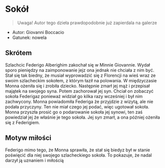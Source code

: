 # Sokół
> Uwaga! 
> Autor tego dzieła prawdopodobnie już zapierdala na galerze
- Autor: Giovanni Boccacio
- Gatunek: nowela
## Skrótem
Szlachcic Federigo Alberighim zakochał się w Minnie Giovannie. Wydał sporo pieniędzy na zaimponowanie jejz ona jednak nie chciała z nim być. Stał się tak biedny, że musiał wyprowadzić się z Florencji na wieś wraz ze swoim szlacheckim sokołem, z którym łaził na polowania. W międzyczasie Monna ożeniła się i zrobiła dziecko. Następnie zmarł jej mąż i przepisał majątek na swojego syna. Potem zachorował jej syn. Chciał on zobaczyć sokoła Federigaz ponieważ widział go kilka razy wcześniej i był nim zachwycony. Monna powiadomiła Federiga że przyjdzie z wizytą, ale nie podała przyczyny. Ten nie miał czego jej podać, więc ugotował sokoła. Monna przyszła prosić go o podarowanie sokoła jej synowi, ten zaś powiedział jej że właśnie je tego sokoła. Jej syn zmarł, a ona później ożeniła się z Federigiem.
## Motyw miłości
Federigo mimo tego, że Monna sprawiła, że stał się biedyz był w stanie poświęcić dla niej swojego szlacheckiego sokoła. To pokazuje, że nadal darzył ją uznaniem i miłością 